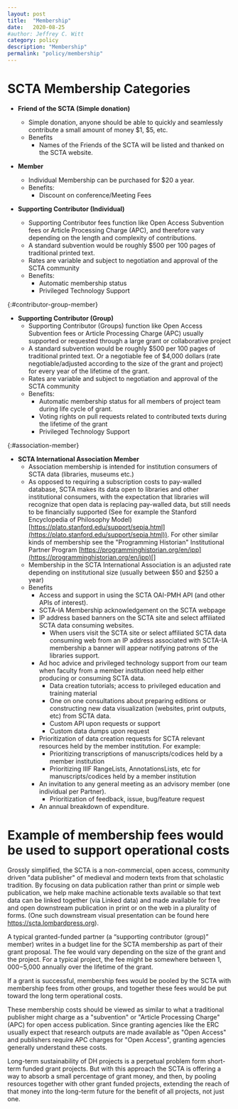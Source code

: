 ```yaml
---
layout: post
title:  "Membership"
date:   2020-08-25
#author: Jeffrey C. Witt
category: policy
description: "Membership"
permalink: "policy/membership"
---
```



# SCTA Membership Categories

* **Friend of the SCTA (Simple donation)**
  * Simple donation, anyone should be able to quickly and seamlessly contribute a small amount of money $1, $5, etc.
  * Benefits
    * Names of the Friends of the SCTA will be listed and thanked on the SCTA website.

* **Member**
  * Individual Membership can be purchased for $20 a year. 
  * Benefits: 
    * Discount on conference/Meeting Fees

* **Supporting Contributor (Individual)**
  * Supporting Contributor fees function like Open Access Subvention fees or Article Processing Charge (APC), and therefore vary depending on the length and complexity of contributions. 
  * A standard subvention would be roughly $500 per 100 pages of traditional printed text. 
  * Rates are variable and subject to negotiation and approval of the SCTA community
  * Benefits: 
    * Automatic membership status
    * Privileged Technology Support

{:#contributor-group-member}
* **Supporting Contributor (Group)**
  * Supporting Contributor (Groups) function like Open Access Subvention fees or Article Processing Charge (APC) usually supported or requested through a large grant or collaborative project
  * A standard subvention would be roughly $500 per 100 pages of traditional printed text. Or a negotiable fee of $4,000 dollars (rate negotiable/adjusted according to the size of the grant and project) for every year of the lifetime of the grant.
  * Rates are variable and subject to negotiation and approval of the SCTA community
  * Benefits: 
    * Automatic membership status for all members of project team during life cycle of grant.
    * Voting rights on pull requests related to contributed texts during the lifetime of the grant
    * Privileged Technology Support

{:#association-member}
* **SCTA International Association Member**
  * Association membership is intended for institution consumers of SCTA data (libraries, museums etc.)
  * As opposed to requiring a subscription costs to pay-walled database, SCTA makes its data open to libraries and other institutional consumers, with the expectation that libraries will recognize that open data is replacing pay-walled data, but still needs to be financially supported (See for example the Stanford Encyclopedia of Philosophy Model) [https://plato.stanford.edu/support/sepia.html](https://plato.stanford.edu/support/sepia.html)).
  For other similar kinds of membership see the "Programming Historian" Institutional Partner Program [https://programminghistorian.org/en/ipp](https://programminghistorian.org/en/ipp)[]
  * Membership in the SCTA International Association is an adjusted rate depending on institutional size (usually between $50 and $250 a year)
  * Benefits
    * Access and support in using the SCTA OAI-PMH API (and other APIs of interest).
    * SCTA-IA Membership acknowledgement on the SCTA webpage
    * IP address based banners on the SCTA site and select affiliated SCTA data consuming websites. 
      * When users visit the SCTA site or select affiliated SCTA data consuming web from an IP address associated with SCTA-IA membership a banner will appear notifying patrons of the libraries support.
    * Ad hoc advice and privileged technology support from our team when faculty from a member institution need help either producing or consuming SCTA data.
      * Data creation tutorials; access to privileged education and training material
      * One on one consultations about preparing editions or constructing new data visualization (websites, print outputs, etc) from SCTA data.
      * Custom API upon requests or support
      * Custom data dumps upon request
    * Prioritization of data creation requests for SCTA relevant resources held by the member institution. For example:
      * Prioritizing transcriptions of manuscripts/codices held by a member institution
      * Prioritizing IIIF RangeLists, AnnotationsLists, etc for manuscripts/codices held by a member institution
    * An invitation to any general meeting as an advisory member (one individual per Partner).
      * Prioritization of feedback, issue, bug/feature request
    * An annual breakdown of expenditure.


# Example of membership fees would be used to support operational costs

Grossly simplified, the SCTA is a non-commercial, open access, community driven "data publisher" of medieval and modern texts from that scholastic tradition. By focusing on data publication rather than print or simple web publication, we help make machine actionable texts available so that text data can be linked together (via Linked data) and made available for free and open downstream publication in print or on the web in a plurality of forms. (One such downstream visual presentation can be found here https://scta.lombardpress.org). 

A typical granted-funded partner (a “supporting contributor (group)” member) writes in a budget line for the SCTA membership as part of their grant proposal. The fee would vary depending on the size of the grant and the project. For a typical project, the fee might be somewhere between $1,000-$5,000 annually over the lifetime of the grant.

If a grant is successful, membership fees would be pooled by the SCTA with membership fees from other groups, and together these fees would be put toward the long term operational costs. 

These membership costs should be viewed as similar to what a traditional publisher might charge as a "subvention" or "Article Processing Charge" (APC) for open access publication. Since granting agencies like the ERC usually expect that research outputs are made available as "Open Access" and publishers require APC charges for "Open Access", granting agencies generally understand these costs. 

Long-term sustainability of DH projects is a perpetual problem form short-term funded grant projects. But with this approach the SCTA is offering a way to absorb a small percentage of grant money, and then, by pooling resources together with other grant funded projects, extending the reach of that money into the long-term future for the benefit of all projects, not just one.
